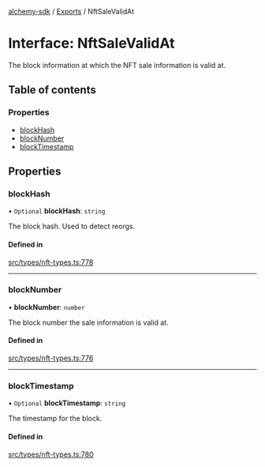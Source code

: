 [alchemy-sdk](../README.md) / [Exports](../modules.md) / NftSaleValidAt

# Interface: NftSaleValidAt

The block information at which the NFT sale information is valid at.

## Table of contents

### Properties

- [blockHash](NftSaleValidAt.md#blockhash)
- [blockNumber](NftSaleValidAt.md#blocknumber)
- [blockTimestamp](NftSaleValidAt.md#blocktimestamp)

## Properties

### blockHash

• `Optional` **blockHash**: `string`

The block hash. Used to detect reorgs.

#### Defined in

[src/types/nft-types.ts:778](https://github.com/alchemyplatform/alchemy-sdk-js/blob/fb68bb4a/src/types/nft-types.ts#L778)

___

### blockNumber

• **blockNumber**: `number`

The block number the sale information is valid at.

#### Defined in

[src/types/nft-types.ts:776](https://github.com/alchemyplatform/alchemy-sdk-js/blob/fb68bb4a/src/types/nft-types.ts#L776)

___

### blockTimestamp

• `Optional` **blockTimestamp**: `string`

The timestamp for the block.

#### Defined in

[src/types/nft-types.ts:780](https://github.com/alchemyplatform/alchemy-sdk-js/blob/fb68bb4a/src/types/nft-types.ts#L780)
